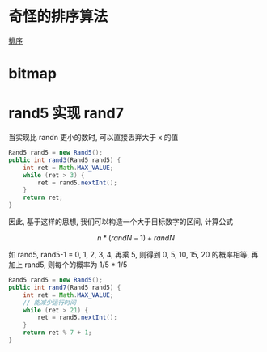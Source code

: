 # 奇怪的排序算法
[排序](https://zhuanlan.zhihu.com/p/53464092)

# bitmap

# rand5 实现 rand7
当实现比 randn 更小的数时, 可以直接丢弃大于 x 的值
```java
Rand5 rand5 = new Rand5();
public int rand3(Rand5 rand5) {
    int ret = Math.MAX_VALUE;
    while (ret > 3) {
        ret = rand5.nextInt();
    }
    return ret;
}
```

因此, 基于这样的思想, 我们可以构造一个大于目标数字的区间, 计算公式
```math
n * (randN - 1) + randN
```
如 rand5, rand5-1 = 0, 1, 2, 3, 4, 再乘 5, 则得到 0, 5, 10, 15, 20 的概率相等, 再加上 rand5, 则每个的概率为 1/5 * 1/5

```java
Rand5 rand5 = new Rand5();
public int rand7(Rand5 rand5) {
    int ret = Math.MAX_VALUE;
    // 能减少运行时间
    while (ret > 21) {
        ret = rand5.nextInt();
    }
    return ret % 7 + 1;
}
```
